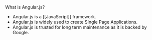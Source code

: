 
What is Angular.js?
- Angular.js is a [[JavaScript]] framework.
- Angular.js  is widely used to create SIngle Page Applications.
- Angular.js is trusted for long term maintenance as it is backed by Google.